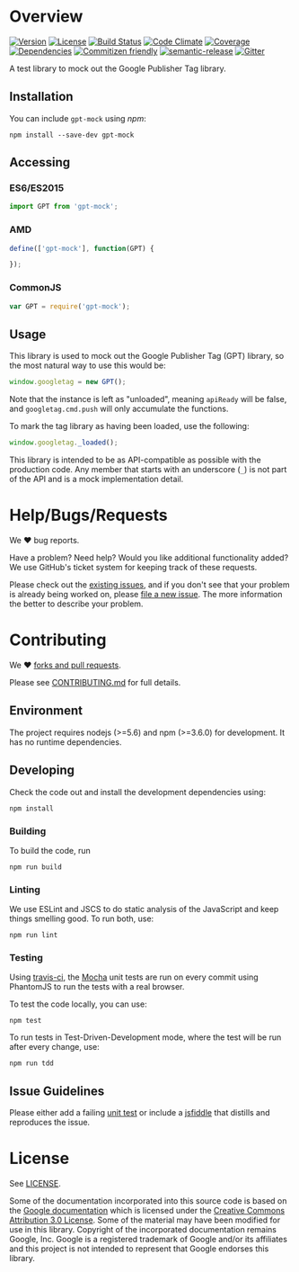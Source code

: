 # Overview

[![Version](https://img.shields.io/npm/v/gpt-mock.svg)](http://npmjs.com/package/gpt-mock)
[![License](https://img.shields.io/npm/l/gpt-mock.svg)](http://npmjs.com/package/gpt-mock)
[![Build Status](https://travis-ci.org/krux/gpt-mock.svg?branch=master)](https://travis-ci.org/krux/gpt-mock)
[![Code Climate](https://img.shields.io/codeclimate/github/krux/gpt-mock.svg)](https://codeclimate.com/github/krux/gpt-mock)
[![Coverage](https://img.shields.io/coveralls/krux/gpt-mock.svg)](https://coveralls.io/github/krux/gpt-mock)
[![Dependencies](https://img.shields.io/david/dev/krux/gpt-mock.svg)](./package.json)
[![Commitizen friendly](https://img.shields.io/badge/commitizen-friendly-brightgreen.svg)](http://commitizen.github.io/cz-cli/)
[![semantic-release](https://img.shields.io/badge/%20%20%F0%9F%93%A6%F0%9F%9A%80-semantic--release-e10079.svg)](https://github.com/semantic-release/semantic-release)
[![Gitter](https://badges.gitter.im/krux/gpt-mock.svg)](https://gitter.im/krux/gpt-mock)

A test library to mock out the Google Publisher Tag library.

## Installation

You can include `gpt-mock` using *npm*:

```console
npm install --save-dev gpt-mock
```

## Accessing

### ES6/ES2015

```javascript
import GPT from 'gpt-mock';
```

### AMD

```javascript
define(['gpt-mock'], function(GPT) {

});
```

### CommonJS

```javascript
var GPT = require('gpt-mock');
```

## Usage

This library is used to mock out the Google Publisher Tag (GPT) library, so the most natural
way to use this would be:

```javascript
window.googletag = new GPT();
```

Note that the instance is left as "unloaded", meaning `apiReady` will be false, and `googletag.cmd.push` will only accumulate the functions.

To mark the tag library as having been loaded, use the following:

```javascript
window.googletag._loaded();
```

This library is intended to be as API-compatible as possible with the production code.  Any member
that starts with an underscore (`_`) is not part of the API and is a mock implementation detail.

# Help/Bugs/Requests

We ♥ bug reports.

Have a problem? Need help? Would you like additional functionality added? We use GitHub's ticket system for keeping track of these requests.

Please check out the [existing issues](https://github.com/krux/gpt-mock/issues), and if you don't see that your problem is already being
worked on, please [file a new issue](https://github.com/krux/gpt-mock/issues/new). The more information the better to describe your problem.

# Contributing

We ♥ [forks and pull requests](https://help.github.com/articles/using-pull-requests).

Please see [CONTRIBUTING.md](CONTRIBUTING.md) for full details.

## Environment

The project requires nodejs (>=5.6) and npm (>=3.6.0) for development. It has no runtime dependencies.

## Developing

Check the code out and install the development dependencies using:

```console
npm install
```

### Building

To build the code, run

```console
npm run build
```

### Linting

We use ESLint and JSCS to do static analysis of the JavaScript and keep things smelling good.  To run both, use:

```console
npm run lint
```

### Testing

Using [travis-ci](https://travis-ci.org), the [Mocha](http://mochajs.org) unit tests are run on every commit using PhantomJS to run the tests
with a real browser.

To test the code locally, you can use:

```console
npm test
```

To run tests in Test-Driven-Development mode, where the test will be run after every change, use:

```console
npm run tdd
```

## Issue Guidelines

Please either add a failing [unit test](./test/unit) or include a [jsfiddle](http://jsfiddle.net) that distills and reproduces the issue.

# License

See [LICENSE](LICENSE).

Some of the documentation incorporated into this source code is based on the [Google documentation](https://developers.google.com/doubleclick-gpt/reference) which is licensed under the [Creative Commons Attribution 3.0 License](https://creativecommons.org/licenses/by/3.0/).  Some of the material may have been modified for use in this library.  Copyright of the incorporated documentation remains Google, Inc.  Google is a registered trademark of Google and/or its affiliates and this project is not intended to represent that Google endorses this library.
